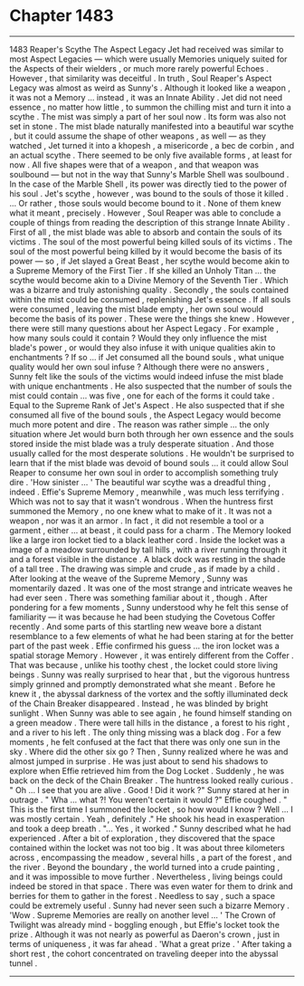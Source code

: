 
# Chapter 1483


---

1483 Reaper's Scythe
The Aspect Legacy Jet had received was similar to most Aspect Legacies — which were usually Memories uniquely suited for the Aspects of their wielders , or much more rarely powerful Echoes . However , that similarity was deceitful .
In truth , Soul Reaper's Aspect Legacy was almost as weird as Sunny's . Although it looked like a weapon , it was not a Memory … instead , it was an Innate Ability . Jet did not need essence , no matter how little , to summon the chilling mist and turn it into a scythe . The mist was simply a part of her soul now .
Its form was also not set in stone . The mist blade naturally manifested into a beautiful war scythe , but it could assume the shape of other weapons , as well — as they watched , Jet turned it into a khopesh , a misericorde , a bec de corbin , and an actual scythe . There seemed to be only five available forms , at least for now .
All five shapes were that of a weapon , and that weapon was soulbound — but not in the way that Sunny's Marble Shell was soulbound .
In the case of the Marble Shell , its power was directly tied to the power of his soul . Jet's scythe , however , was bound to the souls of those it killed .
... Or rather , those souls would become bound to it .
None of them knew what it meant , precisely . However , Soul Reaper was able to conclude a couple of things from reading the description of this strange Innate Ability .
First of all , the mist blade was able to absorb and contain the souls of its victims . The soul of the most powerful being killed souls of its victims . The soul of the most powerful being killed by it would become the basis of its power — so , if Jet slayed a Great Beast , her scythe would become akin to a Supreme Memory of the First Tier . If she killed an Unholy Titan … the scythe would become akin to a Divine Memory of the Seventh Tier .
Which was a bizarre and truly astonishing quality .
Secondly , the souls contained within the mist could be consumed , replenishing Jet's essence . If all souls were consumed , leaving the mist blade empty , her own soul would become the basis of its power .
These were the things she knew . However , there were still many questions about her Aspect Legacy .
For example , how many souls could it contain ? Would they only influence the mist blade's power , or would they also infuse it with unique qualities akin to enchantments ? If so … if Jet consumed all the bound souls , what unique quality would her own soul infuse ?
Although there were no answers , Sunny felt like the souls of the victims would indeed infuse the mist blade with unique enchantments . He also suspected that the number of souls the mist could contain … was five , one for each of the forms it could take . Equal to the Supreme Rank of Jet's Aspect .
He also suspected that if she consumed all five of the bound souls , the Aspect Legacy would become much more potent and dire .
The reason was rather simple … the only situation where Jet would burn both through her own essence and the souls stored inside the mist blade was a truly desperate situation . And those usually called for the most desperate solutions .
He wouldn't be surprised to learn that if the mist blade was devoid of bound souls … it could allow Soul Reaper to consume her own soul in order to accomplish something truly dire .
'How sinister … '
The beautiful war scythe was a dreadful thing , indeed .
Effie's Supreme Memory , meanwhile , was much less terrifying .
Which was not to say that it wasn't wondrous .
When the huntress first summoned the Memory , no one knew what to make of it . It was not a weapon , nor was it an armor . In fact , it did not resemble a tool or a garment , either … at beast , it could pass for a charm .
The Memory looked like a large iron locket tied to a black leather cord . Inside the locket was a image of a meadow surrounded by tall hills , with a river running through it and a forest visible in the distance . A black dock was resting in the shade of a tall tree . The drawing was simple and crude , as if made by a child .
After looking at the weave of the Supreme Memory , Sunny was momentarily dazed . It was one of the most strange and intricate weaves he had ever seen .
There was something familiar about it , though . After pondering for a few moments , Sunny understood why he felt this sense of familiarity — it was because he had been studying the Covetous Coffer recently . And some parts of this startling new weave bore a distant resemblance to a few elements of what he had been staring at for the better part of the past week .
Effie confirmed his guess … the iron locket was a spatial storage Memory . However , it was entirely different from the Coffer .
That was because , unlike his toothy chest , the locket could store living beings .
Sunny was really surprised to hear that , but the vigorous huntress simply grinned and promptly demonstrated what she meant .
Before he knew it , the abyssal darkness of the vortex and the softly illuminated deck of the Chain Breaker disappeared . Instead , he was blinded by bright sunlight .
When Sunny was able to see again , he found himself standing on a green meadow .
There were tall hills in the distance , a forest to his right , and a river to his left . The only thing missing was a black dog .
For a few moments , he felt confused at the fact that there was only one sun in the sky . Where did the other six go ?
Then , Sunny realized where he was and almost jumped in surprise .
He was just about to send his shadows to explore when Effie retrieved him from the Dog Locket . Suddenly , he was back on the deck of the Chain Breaker .
The huntress looked really curious .
" Oh … I see that you are alive . Good ! Did it work ?"
Sunny stared at her in outrage .
" Wha … what ?! You weren't certain it would ?"
Effie coughed .
" This is the first time I summoned the locket , so how would I know ? Well … I was mostly certain . Yeah , definitely ."
He shook his head in exasperation and took a deep breath .
"... Yes , it worked ."
Sunny described what he had experienced .
After a bit of exploration , they discovered that the space contained within the locket was not too big . It was about three kilometers across , encompassing the meadow , several hills , a part of the forest , and the river . Beyond the boundary , the world turned into a crude painting , and it was impossible to move further .
Nevertheless , living beings could indeed be stored in that space . There was even water for them to drink and berries for them to gather in the forest . Needless to say , such a space could be extremely useful .
Sunny had never seen such a bizarre Memory .
'Wow . Supreme Memories are really on another level … '
The Crown of Twilight was already mind - boggling enough , but Effie's locket took the prize . Although it was not nearly as powerful as Daeron's crown , just in terms of uniqueness , it was far ahead .
'What a great prize . '
After taking a short rest , the cohort concentrated on traveling deeper into the abyssal tunnel .

---

